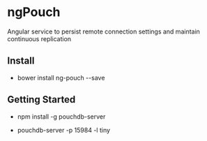 ngPouch
=======

Angular service to persist remote connection settings and maintain continuous replication

Install
------------

* bower install ng-pouch --save

Getting Started
------------

* npm install -g pouchdb-server

* pouchdb-server -p 15984 -l tiny

